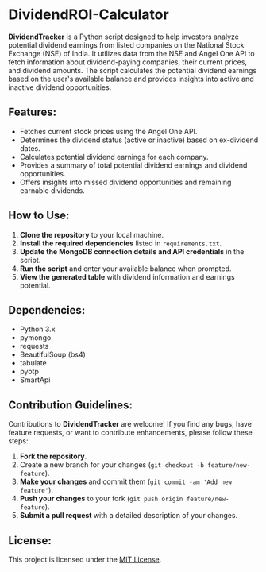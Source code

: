 # DividendROI-Calculator


**DividendTracker** is a Python script designed to help investors analyze potential dividend earnings from listed companies on the National Stock Exchange (NSE) of India. It utilizes data from the NSE and Angel One API to fetch information about dividend-paying companies, their current prices, and dividend amounts. The script calculates the potential dividend earnings based on the user's available balance and provides insights into active and inactive dividend opportunities.

## Features:

- Fetches current stock prices using the Angel One API.
- Determines the dividend status (active or inactive) based on ex-dividend dates.
- Calculates potential dividend earnings for each company.
- Provides a summary of total potential dividend earnings and dividend opportunities.
- Offers insights into missed dividend opportunities and remaining earnable dividends.

## How to Use:

1. **Clone the repository** to your local machine.
2. **Install the required dependencies** listed in `requirements.txt`.
3. **Update the MongoDB connection details and API credentials** in the script.
4. **Run the script** and enter your available balance when prompted.
5. **View the generated table** with dividend information and earnings potential.

## Dependencies:

- Python 3.x
- pymongo
- requests
- BeautifulSoup (bs4)
- tabulate
- pyotp
- SmartApi

## Contribution Guidelines:

Contributions to **DividendTracker** are welcome! If you find any bugs, have feature requests, or want to contribute enhancements, please follow these steps:

1. **Fork the repository**.
2. Create a new branch for your changes (`git checkout -b feature/new-feature`).
3. **Make your changes** and commit them (`git commit -am 'Add new feature'`).
4. **Push your changes** to your fork (`git push origin feature/new-feature`).
5. **Submit a pull request** with a detailed description of your changes.

## License:

This project is licensed under the [MIT License](LICENSE).
